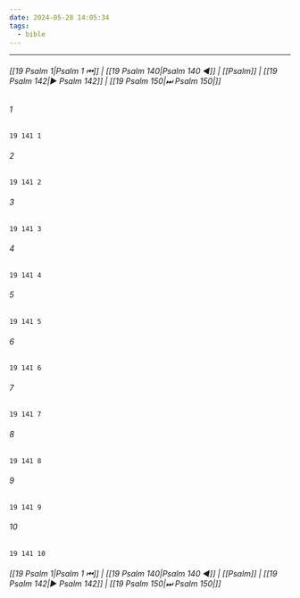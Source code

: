 ```yaml
---
date: 2024-05-28 14:05:34
tags:
  - bible
---
```

___

###### [[19 Psalm 1|Psalm 1 ⏮]] | [[19 Psalm 140|Psalm 140 ◀]] | [[Psalm]] | [[19 Psalm 142|▶ Psalm 142]] | [[19 Psalm 150|⏭ Psalm 150|]]

###### 1
``` verse
19 141 1 
```
###### 2
``` verse
19 141 2 
```
###### 3
``` verse
19 141 3 
```
###### 4
``` verse
19 141 4 
```
###### 5
``` verse
19 141 5 
```
###### 6
``` verse
19 141 6 
```
###### 7
``` verse
19 141 7 
```
###### 8
``` verse
19 141 8 
```
###### 9
``` verse
19 141 9 
```
###### 10
``` verse
19 141 10 
```

###### [[19 Psalm 1|Psalm 1 ⏮]] | [[19 Psalm 140|Psalm 140 ◀]] | [[Psalm]] | [[19 Psalm 142|▶ Psalm 142]] | [[19 Psalm 150|⏭ Psalm 150|]]

